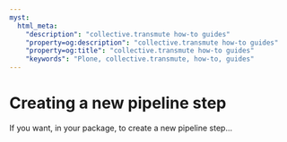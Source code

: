 ```yaml
---
myst:
  html_meta:
    "description": "collective.transmute how-to guides"
    "property=og:description": "collective.transmute how-to guides"
    "property=og:title": "collective.transmute how-to guides"
    "keywords": "Plone, collective.transmute, how-to, guides"
---
```


# Creating a new pipeline step

If you want, in your package, to create a new pipeline step...